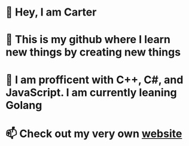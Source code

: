 # 👋 Hey, I am Carter

# 👀 This is my github where I learn new things by creating new things

# 🌱 I am profficent with C++, C#, and JavaScript. I am currently leaning Golang

# 📫 Check out my very own [website](https://carbyte.dev/)

